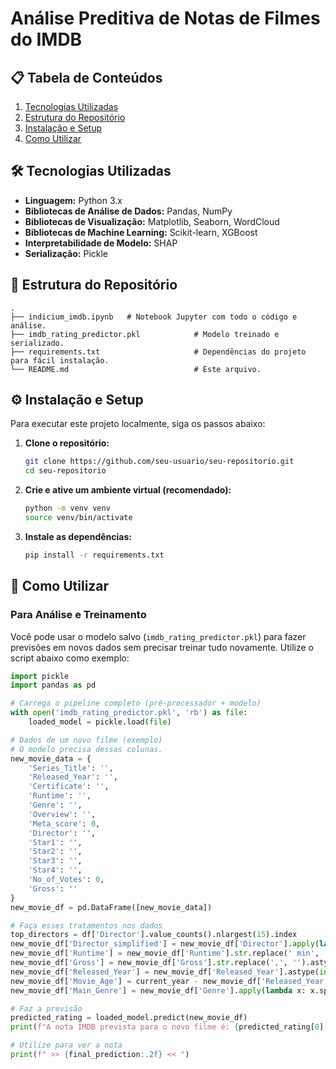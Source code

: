 # Análise Preditiva de Notas de Filmes do IMDB

## 📋 Tabela de Conteúdos

1. [Tecnologias Utilizadas](#-tecnologias-utilizadas)
2. [Estrutura do Repositório](#-estrutura-do-repositório)
3. [Instalação e Setup](#-instalação-e-setup)
4. [Como Utilizar](#-como-utilizar)

## 🛠️ Tecnologias Utilizadas

-   **Linguagem:** Python 3.x
-   **Bibliotecas de Análise de Dados:** Pandas, NumPy
-   **Bibliotecas de Visualização:** Matplotlib, Seaborn, WordCloud
-   **Bibliotecas de Machine Learning:** Scikit-learn, XGBoost
-   **Interpretabilidade de Modelo:** SHAP
-   **Serialização:** Pickle

## 📁 Estrutura do Repositório

```
.
├── indicium_imdb.ipynb   # Notebook Jupyter com todo o código e análise.
├── imdb_rating_predictor.pkl            # Modelo treinado e serializado.
├── requirements.txt                     # Dependências do projeto para fácil instalação.
└── README.md                            # Este arquivo.
```

## ⚙️ Instalação e Setup

Para executar este projeto localmente, siga os passos abaixo:

1. **Clone o repositório:**

    ```bash
    git clone https://github.com/seu-usuario/seu-repositorio.git
    cd seu-repositorio
    ```

2. **Crie e ative um ambiente virtual (recomendado):**

    ```bash
    python -m venv venv
    source venv/bin/activate
    ```

3. **Instale as dependências:**
    ```bash
    pip install -r requirements.txt
    ```

## 🚀 Como Utilizar

### Para Análise e Treinamento

Você pode usar o modelo salvo (`imdb_rating_predictor.pkl`) para fazer previsões em novos dados sem precisar treinar tudo novamente. Utilize o script abaixo como exemplo:

```python
import pickle
import pandas as pd

# Carrega o pipeline completo (pré-processador + modelo)
with open('imdb_rating_predictor.pkl', 'rb') as file:
    loaded_model = pickle.load(file)

# Dados de um novo filme (exemplo)
# O modelo precisa dessas colunas.
new_movie_data = {
    'Series_Title': '',
    'Released_Year': '',
    'Certificate': '',
    'Runtime': '',
    'Genre': '',
    'Overview': '',
    'Meta_score': 0,
    'Director': '',
    'Star1': '',
    'Star2': '',
    'Star3': '',
    'Star4': '',
    'No_of_Votes': 0,
    'Gross': ''
}
new_movie_df = pd.DataFrame([new_movie_data])

# Faça esses tratamentos nos dados
top_directors = df['Director'].value_counts().nlargest(15).index
new_movie_df['Director_simplified'] = new_movie_df['Director'].apply(lambda x: x if x in top_directors else 'Other')
new_movie_df['Runtime'] = new_movie_df['Runtime'].str.replace(' min', '').astype(int)
new_movie_df['Gross'] = new_movie_df['Gross'].str.replace(',', '').astype(float)
new_movie_df['Released_Year'] = new_movie_df['Released_Year'].astype(int)
new_movie_df['Movie_Age'] = current_year - new_movie_df['Released_Year']
new_movie_df['Main_Genre'] = new_movie_df['Genre'].apply(lambda x: x.split(',')[0])

# Faz a previsão
predicted_rating = loaded_model.predict(new_movie_df)
print(f"A nota IMDB prevista para o novo filme é: {predicted_rating[0]:.2f}")

# Utilize para ver a nota
print(f" >> {final_prediction:.2f} << ")
```
